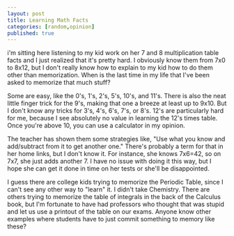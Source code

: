 ```yaml
---
layout: post
title: Learning Math Facts
categories: [random,opinion]
published: true
---
```


i'm sitting here listening to my kid work on her 7 and 8 multiplication table facts and I just realized that it's pretty hard.  I obviously know them from 7x0 to 8x12, but I don't really know how to explain to my kid how to do them other than memorization.  When is the last time in my life that I've been asked to memorize that much stuff?   

Some are easy, like the 0's, 1's, 2's, 5's, 10's, and 11's.   There is also the neat little finger trick for the 9's, making that one a breeze at least up to 9x10.  But I don't know any tricks for 3's, 4's, 6's, 7's, or 8's.  12's are particularly hard for me, because I see absolutely no value in learning the 12's times table.  Once you're above 10, you can use a calculator in my opinion.

The teacher has shown them some strategies like, "Use what you know and add/subtract from it to get another one."  There's probably a term for that in her home links, but I don't know it.  For instance, she knows 7x6=42, so on 7x7, she just adds another 7.  I have no issue with doing it this way, but I hope she can get it done in time on her tests or she'll be disappointed.  

I guess there are college kids trying to memorize the Periodic Table, since I can't see any other way to "learn" it.  I didn't take Chemistry.  There are others trying to memorize the table of integrals in the back of the Calculus book, but I'm fortunate to have had professors who thought that was stupid and let us use a printout of the table on our exams.  Anyone know other examples where students have to just commit something to memory like these?